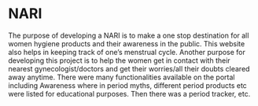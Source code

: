 # NARI
The purpose of developing a NARI is to make a one stop destination for all women hygiene products and their awareness in the public. This website also helps in keeping track of one’s menstrual cycle. Another purpose for developing this project is to help the women get in contact with their nearest gynecologist/doctors and get their worries/all their doubts cleared away anytime. 
There were many functionalities available on the portal including Awareness where in period myths, different period products etc were listed for educational purposes. Then there was a period tracker, etc.
